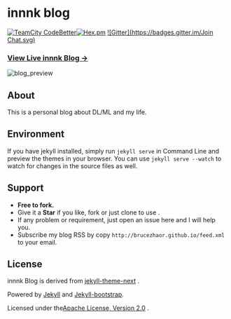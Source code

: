 # innnk blog
[![TeamCity CodeBetter](https://img.shields.io/teamcity/codebetter/bt428.svg)](https://github.com/innnk/innnk.github.io)[![Hex.pm](https://img.shields.io/hexpm/l/plug.svg)](https://github.com/innnk/innnk.github.io/blob/master/LICENSE) [![Gitter](https://badges.gitter.im/Join Chat.svg)](https://gitter.im/innnk/myblog)

### [View Live innnk Blog &rarr;](https://yink.xyz)
![blog_preview](https://blog-img-1257227635.cos.ap-beijing.myqcloud.com/blog_preview.png)
## About

This is a  personal blog about DL/ML and my life.

## Environment

If you have jekyll installed, simply run `jekyll serve` in Command Line
and preview the themes in your browser. You can use `jekyll serve --watch` to watch for changes in the source files as well.

## Support

- **Free to fork.**
- Give it a **Star** if you like, fork or just clone to use .
- If any problem or requirement, just open an issue here and I will help you.
- Subscribe my blog RSS by copy `http://brucezhaor.github.io/feed.xml` to your email. 

## License

innnk Blog is derived from [jekyll-theme-next](https://github.com/Simpleyyt/jekyll-theme-next) .

Powered by [Jekyll](https://github.com/mojombo/jekyll) and [Jekyll-bootstrap](http://jekyllbootstrap.com/). 

Licensed under the[Apache License, Version 2.0](https://github.com/innnk/innnk.github.io/blob/master/LICENSE) .
